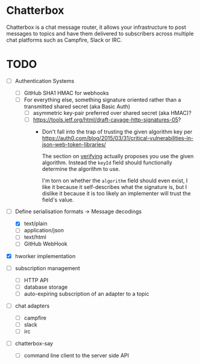 # Chatterbox

Chatterbox is a chat message router, it allows your infrastructure to post
messages to topics and have them delivered to subscribers across multiple chat
platforms such as Campfire, Slack or IRC.

# TODO

- [ ] Authentication Systems
  - [ ] GitHub SHA1 HMAC for webhooks
  - [ ] For everything else, something signature oriented rather than a transmitted shared secret (aka Basic Auth)
    - [ ] asymmetric key-pair preferred over shared secret (aka HMAC)?
    - [ ] <https://tools.ietf.org/html/draft-cavage-http-signatures-05>?
      - Don't fall into the trap of trusting the given algorithm key per https://auth0.com/blog/2015/03/31/critical-vulnerabilities-in-json-web-token-libraries/

          The section on [verifying](https://tools.ietf.org/html/draft-cavage-http-signatures-05#section-2.5)
          actually proposes you use the given algorithm. Instead the `keyId`
          field should functionally determine the algorithm to use.

          I'm torn on whether the `algorithm` field should even exist, I like it
          because it self-describes what the signature is, but I dislike it
          because it is too likely an implementer will trust the field's value.

- [ ] Define serialisation formats -> Message decodings
  - [x] text/plain
  - [ ] application/json
  - [ ] text/html
  - [ ] GitHub WebHook

- [x] hworker implementation

- [ ] subscription management
  - [ ] HTTP API
  - [ ] database storage
  - [ ] auto-expiring subscription of an adapter to a topic

- [ ] chat adapters
  - [ ] campfire
  - [ ] slack
  - [ ] irc

- [ ] chatterbox-say
  - [ ] command line client to the server side API
